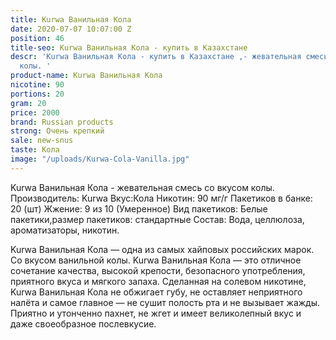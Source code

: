 ```yaml
---
title: Kurwa Ванильная Кола
date: 2020-07-07 10:07:00 Z
position: 46
title-seo: Kurwa Ванильная Кола - купить в Казахстане
descr: 'Kurwa Ванильная Кола - купить в Казахстане ,- жевательная смесь со вкусом
  колы. '
product-name: Kurwa Ванильная Кола
nicotine: 90
portions: 20
gram: 20
price: 2000
brand: Russian products
strong: Очень крепкий
sale: new-snus
taste: Кола
image: "/uploads/Kurwa-Cola-Vanilla.jpg"
---
```


Kurwa Ванильная Кола - жевательная смесь со вкусом колы. 
Производитель: Kurwa 
Вкус:Кола
Никотин: 90 мг/г 
Пакетиков в банке: 20 (шт) 
Жжение: 9 из 10 (Умеренное) 
Вид пакетиков: Белые пакетики,размер пакетиков: стандартные 
Состав: Вода, целлюлоза, ароматизаторы, никотин.

Kurwa Ванильная Кола — одна из самых хайповых российских марок. Со вкусом ванильной колы.
Kurwa Ванильная Кола — это отличное сочетание качества, высокой крепости, безопасного употребления, приятного вкуса и мягкого запаха. 
Сделанная на солевом никотине, Kurwa Ванильная Кола не обжигает губу, не оставляет неприятного налёта и самое главное — не сушит полость рта и не вызывает жажды.
Приятно и утонченно пахнет, не жгет и имеет великолепный вкус и даже своеобразное послевкусие.